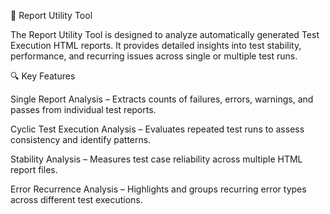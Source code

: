 🧩 Report Utility Tool

The Report Utility Tool is designed to analyze automatically generated Test Execution HTML reports.
It provides detailed insights into test stability, performance, and recurring issues across single or multiple test runs.

🔍 Key Features

Single Report Analysis – Extracts counts of failures, errors, warnings, and passes from individual test reports.

Cyclic Test Execution Analysis – Evaluates repeated test runs to assess consistency and identify patterns.

Stability Analysis – Measures test case reliability across multiple HTML report files.

Error Recurrence Analysis – Highlights and groups recurring error types across different test executions.
